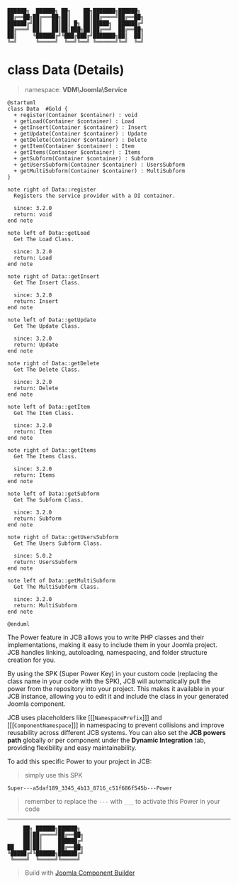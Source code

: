 ```
██████╗  ██████╗ ██╗    ██╗███████╗██████╗
██╔══██╗██╔═══██╗██║    ██║██╔════╝██╔══██╗
██████╔╝██║   ██║██║ █╗ ██║█████╗  ██████╔╝
██╔═══╝ ██║   ██║██║███╗██║██╔══╝  ██╔══██╗
██║     ╚██████╔╝╚███╔███╔╝███████╗██║  ██║
╚═╝      ╚═════╝  ╚══╝╚══╝ ╚══════╝╚═╝  ╚═╝
```
# class Data (Details)
> namespace: **VDM\Joomla\Service**

```uml
@startuml
class Data  #Gold {
  + register(Container $container) : void
  + getLoad(Container $container) : Load
  + getInsert(Container $container) : Insert
  + getUpdate(Container $container) : Update
  + getDelete(Container $container) : Delete
  + getItem(Container $container) : Item
  + getItems(Container $container) : Items
  + getSubform(Container $container) : Subform
  + getUsersSubform(Container $container) : UsersSubform
  + getMultiSubform(Container $container) : MultiSubform
}

note right of Data::register
  Registers the service provider with a DI container.

  since: 3.2.0
  return: void
end note

note left of Data::getLoad
  Get The Load Class.

  since: 3.2.0
  return: Load
end note

note right of Data::getInsert
  Get The Insert Class.

  since: 3.2.0
  return: Insert
end note

note left of Data::getUpdate
  Get The Update Class.

  since: 3.2.0
  return: Update
end note

note right of Data::getDelete
  Get The Delete Class.

  since: 3.2.0
  return: Delete
end note

note left of Data::getItem
  Get The Item Class.

  since: 3.2.0
  return: Item
end note

note right of Data::getItems
  Get The Items Class.

  since: 3.2.0
  return: Items
end note

note left of Data::getSubform
  Get The Subform Class.

  since: 3.2.0
  return: Subform
end note

note right of Data::getUsersSubform
  Get The Users Subform Class.

  since: 5.0.2
  return: UsersSubform
end note

note left of Data::getMultiSubform
  Get The MultiSubform Class.

  since: 3.2.0
  return: MultiSubform
end note
 
@enduml
```

The Power feature in JCB allows you to write PHP classes and their implementations, making it easy to include them in your Joomla project. JCB handles linking, autoloading, namespacing, and folder structure creation for you.

By using the SPK (Super Power Key) in your custom code (replacing the class name in your code with the SPK), JCB will automatically pull the power from the repository into your project. This makes it available in your JCB instance, allowing you to edit it and include the class in your generated Joomla component.

JCB uses placeholders like [[[`NamespacePrefix`]]] and [[[`ComponentNamespace`]]] in namespacing to prevent collisions and improve reusability across different JCB systems. You can also set the **JCB powers path** globally or per component under the **Dynamic Integration** tab, providing flexibility and easy maintainability.

To add this specific Power to your project in JCB:

> simply use this SPK
```
Super---a5daf189_3345_4b13_8716_c51f686f545b---Power
```
> remember to replace the `---` with `___` to activate this Power in your code

---
```
     ██╗ ██████╗██████╗
     ██║██╔════╝██╔══██╗
     ██║██║     ██████╔╝
██   ██║██║     ██╔══██╗
╚█████╔╝╚██████╗██████╔╝
 ╚════╝  ╚═════╝╚═════╝
```
> Build with [Joomla Component Builder](https://git.vdm.dev/joomla/Component-Builder)

